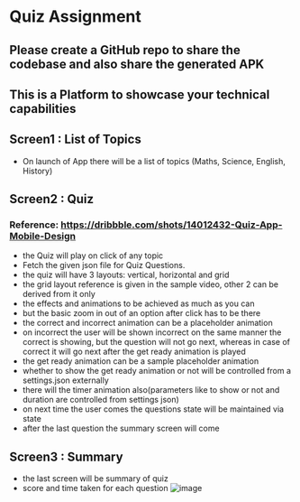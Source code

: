 # Quiz Assignment

## Please create a GitHub repo to share the codebase and also share the generated APK

## This is a Platform to showcase your technical capabilities 

## Screen1 : List of Topics

- On launch of App there will be a list of topics (Maths, Science, English, History)

## Screen2 : Quiz

### Reference: https://dribbble.com/shots/14012432-Quiz-App-Mobile-Design

- the Quiz will play on click of any topic
- Fetch the given json file for Quiz Questions.
- the quiz will have 3 layouts: vertical, horizontal and grid
- the grid layout reference is given in the sample video, other 2 can be derived from it only
- the effects and animations to be achieved as much as you can
- but the basic zoom in out of an option after click has to be there
- the correct and incorrect animation can be a placeholder animation
- on incorrect the user will be shown incorrect on the same manner the correct is showing, but the question will not go next, whereas in case of correct it will go next after the get ready animation is played
- the get ready animation can be a sample placeholder animation
- whether to show the get ready animation or not will be controlled from a settings.json externally
- there will the timer animation also(parameters like to show or not and duration are controlled from settings json)
- on next time the user comes the questions state will be maintained via state
- after the last question the summary screen will come

## Screen3 : Summary
- the last screen will be summary of quiz 
- score and time taken for each question
![image](https://user-images.githubusercontent.com/5335912/173288873-1d1ef129-b198-4847-b99f-785c1e32ff0f.png)
